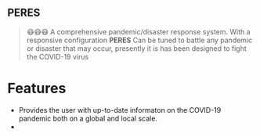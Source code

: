 ## PERES
> 😷😷😷 A comprehensive pandemic/disaster response system. With a responsive configuration
> **PERES** Can be tuned to battle any pandemic or disaster that may occur, presently it is has been designed to fight the COVID-19 virus

# Features
  * Provides the user with up-to-date informaton on the COVID-19 pandemic both on a global and local scale. 
  *
